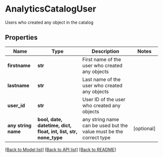 # AnalyticsCatalogUser

Users who created any object in the catalog

## Properties
Name | Type | Description | Notes
------------ | ------------- | ------------- | -------------
**firstname** | **str** | First name of the user who created any objects | 
**lastname** | **str** | Last name of the user who created any objects | 
**user_id** | **str** | User ID of the user who created any objects | 
**any string name** | **bool, date, datetime, dict, float, int, list, str, none_type** | any string name can be used but the value must be the correct type | [optional]

[[Back to Model list]](../README.md#documentation-for-models) [[Back to API list]](../README.md#documentation-for-api-endpoints) [[Back to README]](../README.md)


